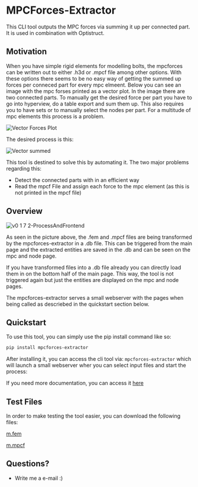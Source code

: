 # MPCForces-Extractor

This CLI tool outputs the MPC forces via summing it up per connected part. It is used in combination with Optistruct.

## Motivation

When you have simple rigid elements for modelling bolts, the mpcforces can be written out to either .h3d or .mpcf file among other options. With these options there seems to be no easy way of getting the summed up forces per conneced part for every mpc elmeent. Below you can see an image with the mpc forses printed as a vector plot. In the image there are two connected parts. To manually get the desired force per part you have to go into hyperview, do a table export and sum them up. This also requires you to have sets or to manually select the nodes per part. For a multitude of mpc elements this process is a problem.

![Vector Forces Plot](docs/assets/img_rbe2_forceVector.png)

The desired process is this:

![Vector summed](docs/assets/img_rbe2_forceVectorSummed.png)

This tool is destined to solve this by automating it. The two major problems regarding this:

- Detect the connected parts with in an efficient way
- Read the mpcf File and assign each force to the mpc element (as this is not printed in the mpcf file)

## Overview
![v0 1 7 2-ProcessAndFrontend](https://github.com/user-attachments/assets/c36d6c6f-9d6c-431c-be13-b4dfd9fa7393)

As seen in the picture above, the .fem and .mpcf files are being transformed by the mpcforces-extractor in a .db file.
This can be triggered from the main page and the extracted entities are saved in the .db and  can be seen on the mpc and node page. 

If you have transformed files into a .db file already you can directly load them in on the bottom half of the main page. This way, the tool is not triggered again but just the entities are displayed on the mpc and node pages.

The mpcforces-extractor serves a small webserver with the pages when being called as descriebed in the quickstart section below.

## Quickstart

To use this tool, you can simply use the pip install command like so:

```bash
pip install mpcforces-extractor
```

After installing it, you can access the cli tool via: ```mpcforces-extractor``` which will launch a small webserver wher you can select input files and start the process:

If you need more documentation, you can access it [here](https://manuel1618.github.io/mpcforces-extractor/)

## Test Files

In order to make testing the tool easier, you can download the following files:

[m.fem](docs/assets/models/m.fem)

[m.mpcf](docs/assets/models/m.mpcf)

## Questions?

- Write me a e-mail :)
